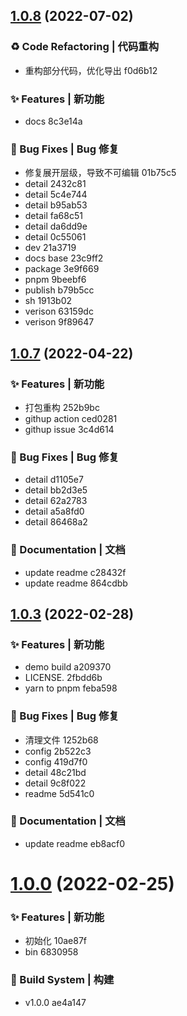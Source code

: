 ## [1.0.8](/compare/v1.0.7...v1.0.8) (2022-07-02)


### ♻ Code Refactoring | 代码重构

* 重构部分代码，优化导出 f0d6b12


### ✨ Features | 新功能

* docs 8c3e14a


### 🐛 Bug Fixes | Bug 修复

* 修复展开层级，导致不可编辑 01b75c5
* detail 2432c81
* detail 5c4e744
* detail b95ab53
* detail fa68c51
* detail da6dd9e
* detail 0c55061
* dev 21a3719
* docs base 23c9ff2
* package 3e9f669
* pnpm 9beebf6
* publish b79b5cc
* sh 1913b02
* verison 63159dc
* verison 9f89647



## [1.0.7](/compare/v1.0.3...v1.0.7) (2022-04-22)


### ✨ Features | 新功能

* 打包重构 252b9bc
* githup action ced0281
* githup issue 3c4d614


### 🐛 Bug Fixes | Bug 修复

* detail d1105e7
* detail bb2d3e5
* detail 62a2783
* detail a5a8fd0
* detail 86468a2


### 📝 Documentation | 文档

* update readme c28432f
* update readme 864cdbb



## [1.0.3](/compare/v1.0.0...v1.0.3) (2022-02-28)


### ✨ Features | 新功能

* demo build a209370
* LICENSE. 2fbdd6b
* yarn to pnpm feba598


### 🐛 Bug Fixes | Bug 修复

* 清理文件 1252b68
* config 2b522c3
* config 419d7f0
* detail 48c21bd
* detail 9c8f022
* readme 5d541c0


### 📝 Documentation | 文档

* update readme eb8acf0



# [1.0.0](/compare/10ae87f...v1.0.0) (2022-02-25)


### ✨ Features | 新功能

* 初始化 10ae87f
* bin 6830958


### 👷‍ Build System | 构建

* v1.0.0 ae4a147



